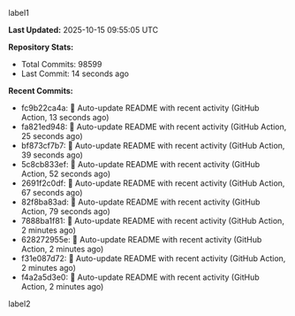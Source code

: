 
label1 
<!-- ACTIVITY_START -->
**Last Updated:** 2025-10-15 09:55:05 UTC

**Repository Stats:**
- Total Commits: 98599
- Last Commit: 14 seconds ago

**Recent Commits:**
- fc9b22ca4a: 🤖 Auto-update README with recent activity (GitHub Action, 13 seconds ago)
- fa821ed948: 🤖 Auto-update README with recent activity (GitHub Action, 25 seconds ago)
- bf873cf7b7: 🤖 Auto-update README with recent activity (GitHub Action, 39 seconds ago)
- 5c8cb833ef: 🤖 Auto-update README with recent activity (GitHub Action, 52 seconds ago)
- 2691f2c0df: 🤖 Auto-update README with recent activity (GitHub Action, 67 seconds ago)
- 82f8ba83ad: 🤖 Auto-update README with recent activity (GitHub Action, 79 seconds ago)
- 7888ba1f81: 🤖 Auto-update README with recent activity (GitHub Action, 2 minutes ago)
- 628272955e: 🤖 Auto-update README with recent activity (GitHub Action, 2 minutes ago)
- f31e087d72: 🤖 Auto-update README with recent activity (GitHub Action, 2 minutes ago)
- f4a2a5d3e0: 🤖 Auto-update README with recent activity (GitHub Action, 2 minutes ago)
<!-- ACTIVITY_END -->

label2
